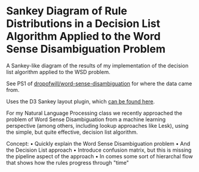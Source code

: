 Sankey Diagram of Rule Distributions in a Decision List Algorithm Applied to the Word Sense Disambiguation Problem
========================

A Sankey-like diagram of the results of my implementation of the decision list algorithm applied to the WSD problem.

See PS1 of [dropofwill/word-sense-disambiguation](https://github.com/dropofwill/word-sense-disambiguation/blob/master/ps2_1_dlclassifier.py) for where the data came from.

Uses the D3 Sankey layout plugin, which [can be found here](https://github.com/d3/d3-plugins/tree/master/sankey).

For my Natural Language Processing class we recently approached the problem of Word Sense Disambiguation from a machine learning perspective (among others, including lookup approaches like Lesk), using the simple, but quite effective, decision list algorithm.

Concept:
• Quickly explain the Word Sense Disambiguation problem
• And the Decision List approach
• Introduce confusion matrix, but this is missing the pipeline aspect of the approach
• In comes some sort of hierarchal flow that shows how the rules progress through "time"
